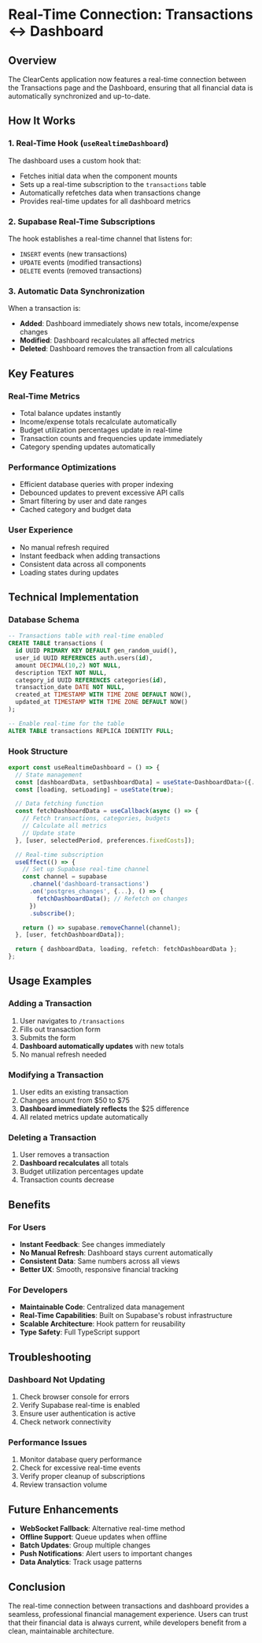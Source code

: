 # Real-Time Connection: Transactions ↔ Dashboard

## Overview

The ClearCents application now features a real-time connection between the Transactions page and the Dashboard, ensuring that all financial data is automatically synchronized and up-to-date.

## How It Works

### 1. Real-Time Hook (`useRealtimeDashboard`)

The dashboard uses a custom hook that:
- Fetches initial data when the component mounts
- Sets up a real-time subscription to the `transactions` table
- Automatically refetches data when transactions change
- Provides real-time updates for all dashboard metrics

### 2. Supabase Real-Time Subscriptions

The hook establishes a real-time channel that listens for:
- `INSERT` events (new transactions)
- `UPDATE` events (modified transactions)
- `DELETE` events (removed transactions)

### 3. Automatic Data Synchronization

When a transaction is:
- **Added**: Dashboard immediately shows new totals, income/expense changes
- **Modified**: Dashboard recalculates all affected metrics
- **Deleted**: Dashboard removes the transaction from all calculations

## Key Features

### Real-Time Metrics
- Total balance updates instantly
- Income/expense totals recalculate automatically
- Budget utilization percentages update in real-time
- Transaction counts and frequencies update immediately
- Category spending updates automatically

### Performance Optimizations
- Efficient database queries with proper indexing
- Debounced updates to prevent excessive API calls
- Smart filtering by user and date ranges
- Cached category and budget data

### User Experience
- No manual refresh required
- Instant feedback when adding transactions
- Consistent data across all components
- Loading states during updates

## Technical Implementation

### Database Schema
```sql
-- Transactions table with real-time enabled
CREATE TABLE transactions (
  id UUID PRIMARY KEY DEFAULT gen_random_uuid(),
  user_id UUID REFERENCES auth.users(id),
  amount DECIMAL(10,2) NOT NULL,
  description TEXT NOT NULL,
  category_id UUID REFERENCES categories(id),
  transaction_date DATE NOT NULL,
  created_at TIMESTAMP WITH TIME ZONE DEFAULT NOW(),
  updated_at TIMESTAMP WITH TIME ZONE DEFAULT NOW()
);

-- Enable real-time for the table
ALTER TABLE transactions REPLICA IDENTITY FULL;
```

### Hook Structure
```typescript
export const useRealtimeDashboard = () => {
  // State management
  const [dashboardData, setDashboardData] = useState<DashboardData>({...});
  const [loading, setLoading] = useState(true);

  // Data fetching function
  const fetchDashboardData = useCallback(async () => {
    // Fetch transactions, categories, budgets
    // Calculate all metrics
    // Update state
  }, [user, selectedPeriod, preferences.fixedCosts]);

  // Real-time subscription
  useEffect(() => {
    // Set up Supabase real-time channel
    const channel = supabase
      .channel('dashboard-transactions')
      .on('postgres_changes', {...}, () => {
        fetchDashboardData(); // Refetch on changes
      })
      .subscribe();

    return () => supabase.removeChannel(channel);
  }, [user, fetchDashboardData]);

  return { dashboardData, loading, refetch: fetchDashboardData };
};
```

## Usage Examples

### Adding a Transaction
1. User navigates to `/transactions`
2. Fills out transaction form
3. Submits the form
4. **Dashboard automatically updates** with new totals
5. No manual refresh needed

### Modifying a Transaction
1. User edits an existing transaction
2. Changes amount from $50 to $75
3. **Dashboard immediately reflects** the $25 difference
4. All related metrics update automatically

### Deleting a Transaction
1. User removes a transaction
2. **Dashboard recalculates** all totals
3. Budget utilization percentages update
4. Transaction counts decrease

## Benefits

### For Users
- **Instant Feedback**: See changes immediately
- **No Manual Refresh**: Dashboard stays current automatically
- **Consistent Data**: Same numbers across all views
- **Better UX**: Smooth, responsive financial tracking

### For Developers
- **Maintainable Code**: Centralized data management
- **Real-Time Capabilities**: Built on Supabase's robust infrastructure
- **Scalable Architecture**: Hook pattern for reusability
- **Type Safety**: Full TypeScript support

## Troubleshooting

### Dashboard Not Updating
1. Check browser console for errors
2. Verify Supabase real-time is enabled
3. Ensure user authentication is active
4. Check network connectivity

### Performance Issues
1. Monitor database query performance
2. Check for excessive real-time events
3. Verify proper cleanup of subscriptions
4. Review transaction volume

## Future Enhancements

- **WebSocket Fallback**: Alternative real-time method
- **Offline Support**: Queue updates when offline
- **Batch Updates**: Group multiple changes
- **Push Notifications**: Alert users to important changes
- **Data Analytics**: Track usage patterns

## Conclusion

The real-time connection between transactions and dashboard provides a seamless, professional financial management experience. Users can trust that their financial data is always current, while developers benefit from a clean, maintainable architecture.
